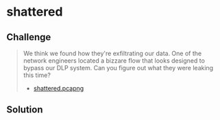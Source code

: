 # shattered

## Challenge

> We think we found how they're exfiltrating our data. One of the network engineers located a bizzare flow that looks designed to bypass our DLP system. Can you figure out what they were leaking this time?
> 
> * [shattered.pcapng](shattered.pcapng)

## Solution


